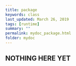 ```yaml
---
title: package
keywords: class
last_updated: March 26, 2019
tags: [runtime]
summary: ""
permalink: mydoc_package.html
folder: mydoc
---
```


## NOTHING HERE YET

